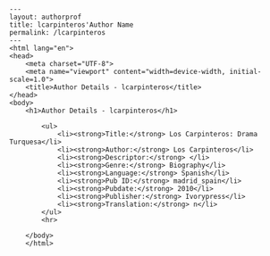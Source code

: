 
    ---
    layout: authorprof
    title: lcarpinteros'Author Name 
    permalink: /lcarpinteros
    ---
    <html lang="en">
    <head>
        <meta charset="UTF-8">
        <meta name="viewport" content="width=device-width, initial-scale=1.0">
        <title>Author Details - lcarpinteros</title>
    </head>
    <body>
        <h1>Author Details - lcarpinteros</h1>
        
            <ul>
                <li><strong>Title:</strong> Los Carpinteros: Drama Turquesa</li>
                <li><strong>Author:</strong> Los Carpinteros</li>
                <li><strong>Descriptor:</strong> </li>
                <li><strong>Genre:</strong> Biography</li>
                <li><strong>Language:</strong> Spanish</li>
                <li><strong>Pub ID:</strong> madrid_spain</li>
                <li><strong>Pubdate:</strong> 2010</li>
                <li><strong>Publisher:</strong> Ivorypress</li>
                <li><strong>Translation:</strong> n</li>
            </ul>
            <hr>
            
        </body>
        </html>
        